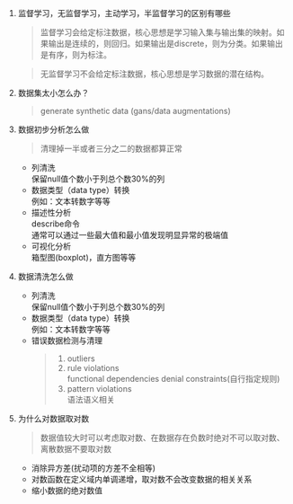 1. 监督学习，无监督学习，主动学习，半监督学习的区别有哪些  
   >监督学习会给定标注数据，核心思想是学习输入集与输出集的映射。如果输出是连续的，则回归。如果输出是discrete，则为分类。如果输出是有序，则为标注。  

   >无监督学习不会给定标注数据，核心思想是学习数据的潜在结构。

2. 数据集太小怎么办？
   > generate synthetic data (gans/data augmentations)


3. 数据初步分析怎么做 
   > 清理掉一半或者三分之二的数据都算正常 
   - 列清洗  
      保留null值个数小于列总个数30%的列  
   - 数据类型（data type）转换  
      例如：文本转数字等等
   - 描述性分析  
      describe命令  
      通常可以通过一些最大值和最小值发现明显异常的极端值
   - 可视化分析  
      箱型图(boxplot)，直方图等等

4. 数据清洗怎么做  
   - 列清洗  
      保留null值个数小于列总个数30%的列  
   - 数据类型（data type）转换  
      例如：文本转数字等等
   - 错误数据检测与清理  
      > 1. outliers
      > 2. rule violations  
         functional dependencies
         denial constraints(自行指定规则)  
      > 3. pattern violations  
         语法语义相关
   

5. 为什么对数据取对数  
   > 数据值较大时可以考虑取对数、在数据存在负数时绝对不可以取对数、离散数据不要取对数  
   - 消除异方差(扰动项的方差不全相等)  
   - 对数函数在定义域内单调递增，取对数不会改变数据的相关关系
   - 缩小数据的绝对数值  


   